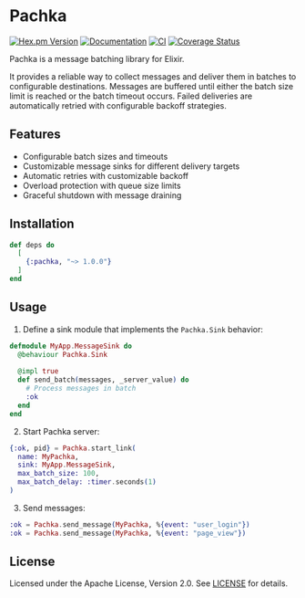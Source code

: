 # Pachka

[![Hex.pm Version](https://img.shields.io/hexpm/v/pachka)](https://hex.pm/packages/pachka)
[![Documentation](https://img.shields.io/badge/documentation-gray)](https://hexdocs.pm/pachka/)
[![CI](https://github.com/vegris/pachka/actions/workflows/ci.yml/badge.svg)](https://github.com/vegris/pachka/actions/workflows/ci.yml)
[![Coverage Status](https://coveralls.io/repos/github/vegris/pachka/badge.svg?branch=main)](https://coveralls.io/github/vegris/pachka?branch=main)

Pachka is a message batching library for Elixir.

It provides a reliable way to collect messages and deliver them in batches to configurable destinations.
Messages are buffered until either the batch size limit is reached or the batch timeout occurs.
Failed deliveries are automatically retried with configurable backoff strategies.

## Features

* Configurable batch sizes and timeouts
* Customizable message sinks for different delivery targets
* Automatic retries with customizable backoff
* Overload protection with queue size limits
* Graceful shutdown with message draining

## Installation

```elixir
def deps do
  [
    {:pachka, "~> 1.0.0"}
  ]
end
```

## Usage

1. Define a sink module that implements the `Pachka.Sink` behavior:

```elixir
defmodule MyApp.MessageSink do
  @behaviour Pachka.Sink
  
  @impl true
  def send_batch(messages, _server_value) do
    # Process messages in batch
    :ok
  end
end
```

2. Start Pachka server:

```elixir
{:ok, pid} = Pachka.start_link(
  name: MyPachka,
  sink: MyApp.MessageSink,
  max_batch_size: 100,
  max_batch_delay: :timer.seconds(1)
)
```

3. Send messages:

```elixir
:ok = Pachka.send_message(MyPachka, %{event: "user_login"})
:ok = Pachka.send_message(MyPachka, %{event: "page_view"})
```

## License

Licensed under the Apache License, Version 2.0. See [LICENSE](LICENSE) for details.
